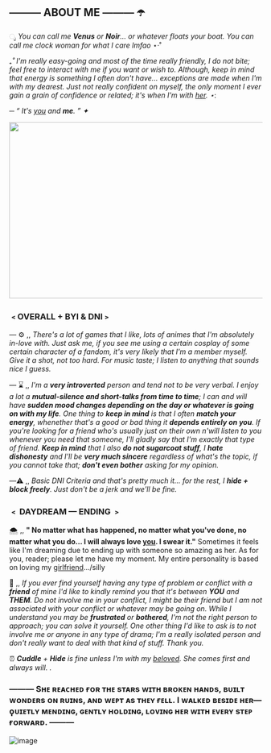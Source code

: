 ## ——— ABOUT ME ——— ☂️

ೃ _You can call me __**Venus**__ or __**Noir**__... or whatever floats your boat. You can call me clock woman for what I care lmfao_ ⋆·˚ 

*₊˚ _I'm really easy-going and most of the time really friendly, I do not bite; feel free to interact with me if you want or wish to. Although, keep in mind that energy is something I often don't have... exceptions are made when I'm with my dearest. Just not really confident on myself, the only moment I ever gain a grain of confidence or related; it's when I'm with [her](https://github.com/CiviIizations)._ ⋆*:

─ _“ It's [you](https://github.com/CiviIizations) and **me**. ” ✦_

<img src="https://github.com/user-attachments/assets/b63e2dfd-bbaa-4c41-86c7-94b7d2fb8da4" width="550" height="350" />




### ﹤OVERALL + BYI & DNI﹥
— ⚙️ ,, _There's a lot of games that I like, lots of animes that I'm absolutely in-love with. Just ask me, if you see me using a certain cosplay of some certain character of a fandom, it's very likely that I'm a member myself. Give it a shot, not too hard. For music taste; I listen to anything that sounds nice I guess._

— ⌛ ,, _I'm a **very introverted** person and tend not to be very verbal. I enjoy a lot a **mutual-silence and short-talks from time to time**; I can and will have **sudden mood changes depending on the day or whatever is going on with my life**. One thing to **keep in mind** is that I often **match your energy**, whenether that's a good or bad thing it **depends entirely on you**. If you're looking for a friend who's usually just on their own n'will listen to you whenever you need that someone, I'll gladly say that I'm exactly that type of friend. **Keep in mind** that I also **do not sugarcoat stuff**, I **hate dishonesty** and I'll be **very much sincere** regardless of what's the topic, if you cannot take that; **don't even bother** asking for my opinion._

—⚠️ ,, _Basic DNI Criteria and that's pretty much it... for the rest, I **hide + block freely**. Just don't be a jerk and we'll be fine._

### ﹤ DAYDREAM — ENDING ﹥

🌨️ ,, **" No matter what has happened, no matter what you've done, no matter what you do... I will always love [you](https://github.com/CiviIizations). I swear it."** Sometimes it feels like I'm dreaming due to ending up with someone so amazing as her. As for you, reader; please let me have my moment. My entire personality is based on loving my [girlfriend](https://github.com/CiviIizations).../silly

🔎 ,, _If you ever find yourself having any type of problem or conflict with a **friend** of mine I'd like to kindly remind you that it's between **YOU** and **THEM**. Do not involve me in your conflict, I might be their friend but I am not associated with your conflict or whatever may be going on. While I understand you may be **frustrated** or **bothered**, I'm not the right person to approach; you can solve it yourself. One other thing I'd like to ask is to not involve me or anyone in any type of drama; I'm a really isolated person and don't really want to deal with that kind of stuff. Thank you._

⏰ _**Cuddle** + **Hide** is fine unless I'm with my [beloved](https://github.com/CiviIizations). She comes first and always will. ._
###  ——— Sʜᴇ ʀᴇᴀᴄʜᴇᴅ ғᴏʀ ᴛʜᴇ sᴛᴀʀs ᴡɪᴛʜ ʙʀᴏᴋᴇɴ ʜᴀɴᴅs, ʙᴜɪʟᴛ ᴡᴏɴᴅᴇʀs ᴏɴ ʀᴜɪɴs, ᴀɴᴅ ᴡᴇᴘᴛ ᴀs ᴛʜᴇʏ ғᴇʟʟ. I ᴡᴀʟᴋᴇᴅ ʙᴇsɪᴅᴇ ʜᴇʀ—ϙᴜɪᴇᴛʟʏ ᴍᴇɴᴅɪɴɢ, ɢᴇɴᴛʟʏ ʜᴏʟᴅɪɴɢ, ʟᴏᴠɪɴɢ ʜᴇʀ ᴡɪᴛʜ ᴇᴠᴇʀʏ sᴛᴇᴘ ғᴏʀᴡᴀʀᴅ. ——— 
![image](https://github.com/user-attachments/assets/a76719bc-97f7-4e3c-a528-5c38d080ad3a)

